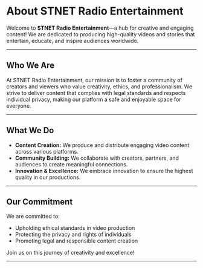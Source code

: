 # About STNET Radio Entertainment

Welcome to **STNET Radio Entertainment**—a hub for creative and engaging content! We are dedicated to producing high-quality videos and stories that entertain, educate, and inspire audiences worldwide.  

---

## Who We Are  

At STNET Radio Entertainment, our mission is to foster a community of creators and viewers who value creativity, ethics, and professionalism. We strive to deliver content that complies with legal standards and respects individual privacy, making our platform a safe and enjoyable space for everyone.  

---

## What We Do  

- **Content Creation:** We produce and distribute engaging video content across various platforms.  
- **Community Building:** We collaborate with creators, partners, and audiences to create meaningful connections.  
- **Innovation & Excellence:** We embrace innovation to ensure the highest quality in our productions.  

---

## Our Commitment  

We are committed to:  
- Upholding ethical standards in video production  
- Protecting the privacy and rights of individuals  
- Promoting legal and responsible content creation  

Join us on this journey of creativity and excellence!

---
